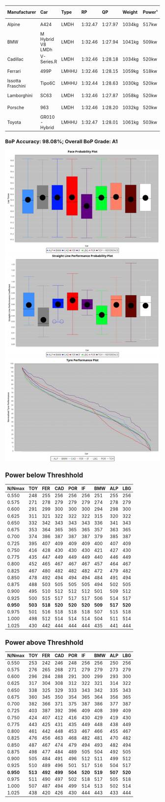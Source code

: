 |Manufacturer|Car|Type|RP|QP|Weight|Power¹|Threshhold|PINC|Power²|E/Stint|AVG Vmax|FDS|RDLC|L/Stint|BOP-Grade|ModelAccuracy|ModelPoints|Match%|
|:-|:-|:-|:-|:-|:-|:-|:-|:-|:-|:-|:-|:-|:-|:-|:-|:-|:-|:-|
|Alpine|A424|LMDH|1:32.47|1:27.97|1034kg|517kw|210.0kph|-2%|507kw|902MJ|323.78kph-344.90kph|-|1.03|41|~A1|81.46%|523|100.00%|
|BMW|M Hybrid V8 LMDh|LMDH|1:32.46|1:27.94|1041kg|509kw|210.0kph|2%|519kw|897MJ|320.13kph-344.36kph|-|1.03|40|~A1|98.60%|1690|100.00%|
|Cadillac|V-Series.R|LMDH|1:32.46|1:28.18|1034kg|520kw|210.0kph|-4%|499kw|882MJ|317.62kph-342.49kph|-|1.03|41|~A1|98.38%|1765|96.96%|
|Ferrari|499P|LMHHU|1:32.46|1:28.15|1059kg|518kw|210.0kph|-5%|492kw|886MJ|320.35kph-343.18kph|190kph|1.03|41|~A1|92.24%|2247|100.00%|
|Issotta Fraschini|Tipo6C|LMHHU|1:32.44|1:28.63|1030kg|520kw|210.0kph|0%|520kw|917MJ|326.75kph-337.67kph|140kph|1.08|40|+A2|66.67%|96|92.40%|
|Lamborghini|SC63|LMDH|1:32.46|1:27.87|1058kg|520kw|210.0kph|0%|520kw|901MJ|320.73kph-339.35kph|-|1.03|40|~A1|96.77%|419|95.30%|
|Porsche|963|LMDH|1:32.46|1:28.20|1032kg|520kw|210.0kph|-3%|504kw|893MJ|320.15kph-344.15kph|-|1.03|41|~A1|96.81%|5438|100.00%|
|Toyota|GR010 - Hybrid|LMHHU|1:32.47|1:28.01|1061kg|503kw|210.0kph|2%|513kw|900MJ|319.34kph-352.06kph|190kph|1.03|40|~A1|86.04%|1751|100.00%|

### BoP Accuracy: 98.08%; Overall BoP Grade: A1
![](BOP/WEC2024/FUJI/DUALSTAGE/IMG/AUTO.png)![](BOP/WEC2024/FUJI/DUALSTAGE/IMG/AUTO_sp.png)![](BOP/WEC2024/FUJI/DUALSTAGE/IMG/AUTO_tw.png)
## Power below Threshhold
|N/Nmax|TOY|FER|CAD|POR|IF|BMW|ALP|LBG|
|:-|:-|:-|:-|:-|:-|:-|:-|:-|
|0.550|248|255|256|256|256|251|255|256|
|0.575|271|278|279|279|279|274|278|279|
|0.600|291|299|300|300|300|294|298|300|
|0.625|311|321|322|322|322|315|320|322|
|0.650|332|342|343|343|343|336|341|343|
|0.675|353|364|365|365|365|357|363|365|
|0.700|374|386|387|387|387|379|385|387|
|0.725|395|407|409|409|409|400|407|409|
|0.750|416|428|430|430|430|421|427|430|
|0.775|435|447|449|449|449|440|446|449|
|0.800|452|465|467|467|467|457|464|467|
|0.825|467|480|482|482|482|472|479|482|
|0.850|478|492|494|494|494|484|491|494|
|0.875|488|503|505|505|505|494|502|505|
|0.900|495|510|512|512|512|501|509|512|
|0.925|500|515|517|517|517|506|514|517|
|**0.950**|**503**|**518**|**520**|**520**|**520**|**509**|**517**|**520**|
|0.975|501|516|518|518|518|507|515|518|
|1.000|498|512|514|514|514|504|511|514|
|1.025|430|442|444|444|444|435|441|444|

## Power above Threshhold
|N/Nmax|TOY|FER|CAD|POR|IF|BMW|ALP|LBG|
|:-|:-|:-|:-|:-|:-|:-|:-|:-|
|0.550|253|242|246|248|256|256|250|256|
|0.575|276|265|268|271|279|279|273|279|
|0.600|296|284|288|291|300|299|293|300|
|0.625|317|304|308|312|322|321|314|322|
|0.650|338|325|329|333|343|342|335|343|
|0.675|360|345|350|354|365|364|356|365|
|0.700|382|366|371|375|387|386|377|387|
|0.725|403|387|392|396|409|408|399|409|
|0.750|424|407|412|416|430|429|419|430|
|0.775|443|425|431|435|449|448|438|449|
|0.800|461|442|448|453|467|466|455|467|
|0.825|476|456|463|468|482|481|470|482|
|0.850|487|467|474|479|494|493|482|494|
|0.875|498|477|484|489|505|504|492|505|
|0.900|505|484|491|496|512|511|499|512|
|0.925|510|489|496|501|517|516|504|517|
|**0.950**|**513**|**492**|**499**|**504**|**520**|**519**|**507**|**520**|
|0.975|511|490|497|502|518|517|505|518|
|1.000|507|487|494|499|514|513|502|514|
|1.025|438|420|426|430|444|443|433|444|
